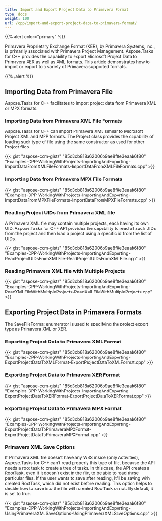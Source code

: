 ```yaml
---
title: Import and Export Project Data to Primavera Format
type: docs
weight: 100
url: /cpp/import-and-export-project-data-to-primavera-format/
---
```


{{% alert color="primary" %}} 

Primavera Proprietary Exchange Format (XER), by Primavera Systems, Inc., is primarily associated with Primavera Project Management. Aspose.Tasks for C++ provides the capability to export Microsoft Project Data to Primavera XER as well as XML formats. This article demonstrates how to import or export to a variety of Primavera supported formats.

{{% /alert %}}

## **Importing Data from Primavera File**
Aspose.Tasks for C++ facilitates to import project data from Primavera XML or MPX formats.

### **Importing Data from Primavera XML File Formats**
Aspose.Tasks for C++ can import Primavera XML similar to Microsoft Project XML and MPP formats. The Project class provides the capability of loading such type of file using the same constructor as used for other Project files.

{{< gist "aspose-com-gists" "85d3cb818a62006b9ae8f8e3eaab6f80" "Examples-CPP-WorkingWithProjects-ImportingAndExporting-ImportDataFromXMLFileFormats-ImportDataFromXMLFileFormats.cpp" >}}

### **Importing Data from Primavera MPX File Formats**
{{< gist "aspose-com-gists" "85d3cb818a62006b9ae8f8e3eaab6f80" "Examples-CPP-WorkingWithProjects-ImportingAndExporting-ImportDataFromMPXFileFormats-ImportDataFromMPXFileFormats.cpp" >}}

### **Reading Project UIDs from Primavera XML file**
A Primavera XML file may contain multiple projects, each having its own UID. Aspose.Tasks for C++ API provides the capability to read all such UIDs from the project and then load a project using a specific id from the list of UIDs.

{{< gist "aspose-com-gists" "85d3cb818a62006b9ae8f8e3eaab6f80" "Examples-CPP-WorkingWithProjects-ImportingAndExporting-ReadProjectUIDsFromXMLFile-ReadProjectUIDsFromXMLFile.cpp" >}}

### **Reading Primavera XML file with Multiple Projects**
{{< gist "aspose-com-gists" "85d3cb818a62006b9ae8f8e3eaab6f80" "Examples-CPP-WorkingWithProjects-ImportingAndExporting-ReadXMLFileWithMultipleProjects-ReadXMLFileWithMultipleProjects.cpp" >}}

## **Exporting Project Data in Primavera Formats**
The SaveFileFormat enumerator is used to specifying the project export type as Primavera XML or XER.

### **Exporting Project Data to Primavera XML Format**
{{< gist "aspose-com-gists" "85d3cb818a62006b9ae8f8e3eaab6f80" "Examples-CPP-WorkingWithProjects-ImportingAndExporting-ExportProjectDataToXMLFormat-ExportProjectDataToXMLFormat.cpp" >}}

### **Exporting Project Data to Primavera XER Format**
{{< gist "aspose-com-gists" "85d3cb818a62006b9ae8f8e3eaab6f80" "Examples-CPP-WorkingWithProjects-ImportingAndExporting-ExportProjectDataToXERFormat-ExportProjectDataToXERFormat.cpp" >}}

### **Exporting Project Data to Primavera MPX Format**
{{< gist "aspose-com-gists" "85d3cb818a62006b9ae8f8e3eaab6f80" "Examples-CPP-WorkingWithProjects-ImportingAndExporting-ExportProjectDataToPrimaveraMPXFormat-ExportProjectDataToPrimaveraMPXFormat.cpp" >}}

### **Primavera XML Save Options**
If Primavera XML file doesn't have any WBS inside (only Activities), Aspose.Tasks for C++ can't read properly this type of file, because the API needs a root task to create a tree of tasks. In this case, the API creates a RootTask, even if it doesn't exist in the file, to be able to read these particular files. If the user wants to save after reading, It'll be saving with created RootTask, which did not exist before reading. This option helps to decide how to save into the file with created RootTask or not. By default, it is set to true.

{{< gist "aspose-com-gists" "85d3cb818a62006b9ae8f8e3eaab6f80" "Examples-CPP-WorkingWithProjects-ImportingAndExporting-UsingPrimaveraXMLSaveOptions-UsingPrimaveraXMLSaveOptions.cpp" >}}
